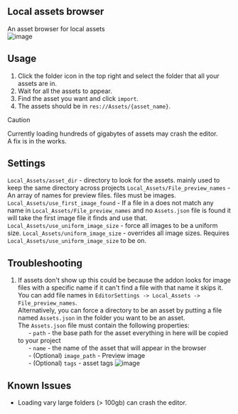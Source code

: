 ## Local assets browser 
An asset browser for local assets  
![image](https://github.com/Kaifungamedev/godot_local_assets_browser/assets/110266485/69f9bdbc-34ab-4fbf-aa52-3bb2cf7f0a7c)  

## Usage
1. Click the folder icon in the top right and select the folder that all your assets are in.  
2. Wait for all the assets to appear.  
3. Find the asset you want and click `import`.  
4. The assets should be in `res://Assets/{asset_name}`.  
> [!CAUTION]  
> Currently loading hundreds of gigabytes of assets may crash the editor.  
> A fix is in the works. 

## Settings  
`Local_Assets/asset_dir` - directory to look for the assets. mainly used to keep the same directory across projects
`Local_Assets/File_preview_names` - An array of names for preview files. files must be images.  
`Local_Assets/use_first_image_found` - If a file in a does not match any name in `Local_Assets/File_preview_names` and no `Assets.json` file is found it will take the first image file it finds and use that.  
`Local_Assets/use_uniform_image_size` - force all images to be a uniform size.
`Local_Assets/uniform_image_size` - overrides all image sizes. Requires `Local_Assets/use_uniform_image_size` to be on.

## Troubleshooting  
1. If assets don't show up this could be because the addon looks for image files with a specific name if it can't find a file with that name it skips it. You can add file names in  `EditorSettings -> Local_Assets -> File_preview_names`.     
	Alternatively, you can force a directory to be an asset by putting a file named `Assets.json` in the folder you want to be an asset.  
	The `Assets.json` file must contain the following properties:  
		&nbsp;&nbsp;&nbsp;&nbsp;&nbsp;&nbsp;- `path` - the base path for the asset everything in here will be copied to your project  
		&nbsp;&nbsp;&nbsp;&nbsp;&nbsp;&nbsp;- `name` - the name of the asset that will appear in the browser  
		&nbsp;&nbsp;&nbsp;&nbsp;&nbsp;&nbsp;- (Optional) `image_path` - Preview image  
		&nbsp;&nbsp;&nbsp;&nbsp;&nbsp;&nbsp;- (Optional) `tags` - asset tags
	![image](https://github.com/Kaifungamedev/godot_local_assets_browser/assets/110266485/71d9b5d4-f986-4e36-8547-bb60be1c3f54)

## Known Issues
 - Loading vary large folders (> 100gb) can crash the editor.
